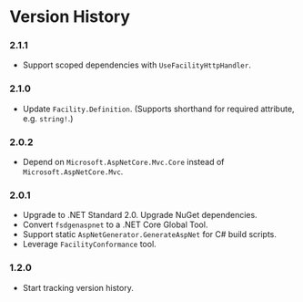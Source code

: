 # Version History

### 2.1.1

* Support scoped dependencies with `UseFacilityHttpHandler`.

### 2.1.0

* Update `Facility.Definition`. (Supports shorthand for required attribute, e.g. `string!`.)

### 2.0.2

* Depend on `Microsoft.AspNetCore.Mvc.Core` instead of `Microsoft.AspNetCore.Mvc`.

### 2.0.1

* Upgrade to .NET Standard 2.0. Upgrade NuGet dependencies.
* Convert `fsdgenaspnet` to a .NET Core Global Tool.
* Support static `AspNetGenerator.GenerateAspNet` for C# build scripts.
* Leverage `FacilityConformance` tool.

### 1.2.0

* Start tracking version history.

